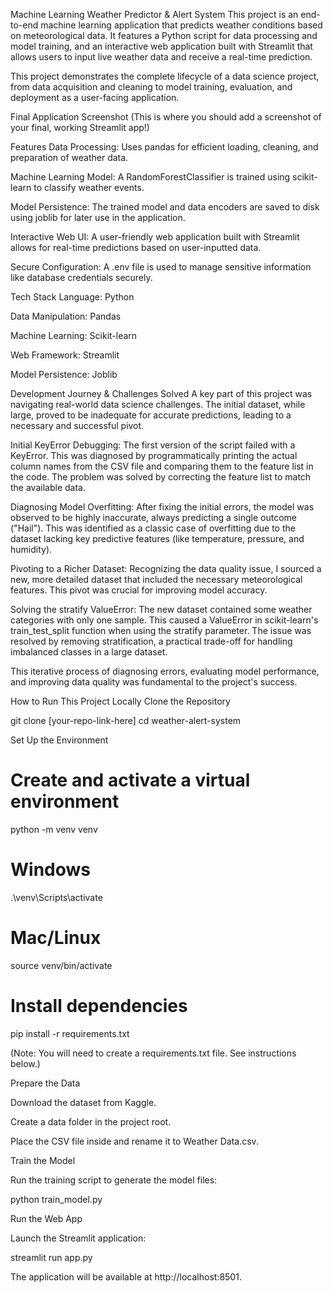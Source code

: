 Machine Learning Weather Predictor & Alert System
This project is an end-to-end machine learning application that predicts weather conditions based on meteorological data. It features a Python script for data processing and model training, and an interactive web application built with Streamlit that allows users to input live weather data and receive a real-time prediction.

This project demonstrates the complete lifecycle of a data science project, from data acquisition and cleaning to model training, evaluation, and deployment as a user-facing application.

Final Application Screenshot
(This is where you should add a screenshot of your final, working Streamlit app!)

Features
Data Processing: Uses pandas for efficient loading, cleaning, and preparation of weather data.

Machine Learning Model: A RandomForestClassifier is trained using scikit-learn to classify weather events.

Model Persistence: The trained model and data encoders are saved to disk using joblib for later use in the application.

Interactive Web UI: A user-friendly web application built with Streamlit allows for real-time predictions based on user-inputted data.

Secure Configuration: A .env file is used to manage sensitive information like database credentials securely.

Tech Stack
Language: Python

Data Manipulation: Pandas

Machine Learning: Scikit-learn

Web Framework: Streamlit

Model Persistence: Joblib

Development Journey & Challenges Solved
A key part of this project was navigating real-world data science challenges. The initial dataset, while large, proved to be inadequate for accurate predictions, leading to a necessary and successful pivot.

Initial KeyError Debugging: The first version of the script failed with a KeyError. This was diagnosed by programmatically printing the actual column names from the CSV file and comparing them to the feature list in the code. The problem was solved by correcting the feature list to match the available data.

Diagnosing Model Overfitting: After fixing the initial errors, the model was observed to be highly inaccurate, always predicting a single outcome ("Hail"). This was identified as a classic case of overfitting due to the dataset lacking key predictive features (like temperature, pressure, and humidity).

Pivoting to a Richer Dataset: Recognizing the data quality issue, I sourced a new, more detailed dataset that included the necessary meteorological features. This pivot was crucial for improving model accuracy.

Solving the stratify ValueError: The new dataset contained some weather categories with only one sample. This caused a ValueError in scikit-learn's train_test_split function when using the stratify parameter. The issue was resolved by removing stratification, a practical trade-off for handling imbalanced classes in a large dataset.

This iterative process of diagnosing errors, evaluating model performance, and improving data quality was fundamental to the project's success.

How to Run This Project Locally
Clone the Repository

git clone [your-repo-link-here]
cd weather-alert-system

Set Up the Environment

# Create and activate a virtual environment
python -m venv venv
# Windows
.\venv\Scripts\activate
# Mac/Linux
source venv/bin/activate

# Install dependencies
pip install -r requirements.txt

(Note: You will need to create a requirements.txt file. See instructions below.)

Prepare the Data

Download the dataset from Kaggle.

Create a data folder in the project root.

Place the CSV file inside and rename it to Weather Data.csv.

Train the Model

Run the training script to generate the model files:

python train_model.py

Run the Web App

Launch the Streamlit application:

streamlit run app.py

The application will be available at http://localhost:8501.